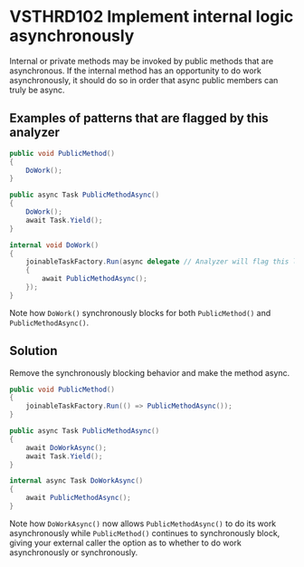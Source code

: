 # VSTHRD102 Implement internal logic asynchronously

Internal or private methods may be invoked by public methods that are asynchronous.
If the internal method has an opportunity to do work asynchronously, it should do so
in order that async public members can truly be async.  

## Examples of patterns that are flagged by this analyzer

```csharp
public void PublicMethod()
{
    DoWork();
}

public async Task PublicMethodAsync()
{
    DoWork();
    await Task.Yield();
}

internal void DoWork()
{
    joinableTaskFactory.Run(async delegate // Analyzer will flag this line
    {
        await PublicMethodAsync();
    });
}
```

Note how `DoWork()` synchronously blocks for both `PublicMethod()` and `PublicMethodAsync()`.

## Solution

Remove the synchronously blocking behavior and make the method async.

```csharp
public void PublicMethod()
{
    joinableTaskFactory.Run(() => PublicMethodAsync());
}

public async Task PublicMethodAsync()
{
    await DoWorkAsync();
    await Task.Yield();
}

internal async Task DoWorkAsync()
{
    await PublicMethodAsync();
}
```

Note how `DoWorkAsync()` now allows `PublicMethodAsync()` to do its work asynchronously
while `PublicMethod()` continues to synchronously block, giving your external caller the option
as to whether to do work asynchronously or synchronously. 
